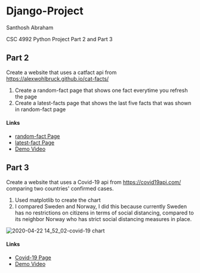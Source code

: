 # Django-Project
Santhosh Abraham

CSC 4992 Python Project Part 2 and Part 3

## Part 2
Create a website that uses a catfact api from https://alexwohlbruck.github.io/cat-facts/
1. Create a random-fact page that shows one fact everytime you refresh the page
2. Create a latest-facts page that shows the last five facts that was shown in random-fact page
#### Links
* [random-fact Page](http://santhosh3000.pythonanywhere.com/catfacts/random-fact)
* [latest-fact Page](http://santhosh3000.pythonanywhere.com/catfacts/latest-facts)
* [Demo Video](https://www.youtube.com/watch?v=YdK6SePec68)

## Part 3
Create a website that uses a Covid-19 api from https://covid19api.com/ comparing two countries' confirmed cases.
1. Used matplotlib to create the chart
2. I compared Sweden and Norway, I did this because currently Sweden has no restrictions on citizens in terms of social distancing, compared to its neighbor Norway who has strict social distancing measures in place. 

![2020-04-22 14_52_02-covid-19 chart](https://user-images.githubusercontent.com/33672419/80023417-7f67bb00-84ab-11ea-920b-2cd6aba5acaf.png)

#### Links
* [Covid-19 Page](http://santhosh3000.pythonanywhere.com/covid19/chart)
* [Demo Video]()
